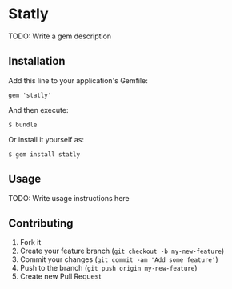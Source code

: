 # Statly

TODO: Write a gem description

## Installation

Add this line to your application's Gemfile:

    gem 'statly'

And then execute:

    $ bundle

Or install it yourself as:

    $ gem install statly

## Usage

TODO: Write usage instructions here

## Contributing

1. Fork it
2. Create your feature branch (`git checkout -b my-new-feature`)
3. Commit your changes (`git commit -am 'Add some feature'`)
4. Push to the branch (`git push origin my-new-feature`)
5. Create new Pull Request
